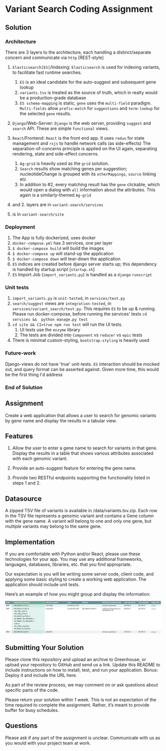 # Variant Search Coding Assignment
## Solution
### Architecture
There are 3 layers to the architecture, each handling a distinct/separate concern and communicate via `http` [REST-style]
1. `Elasticsearch[ES]`/Indexing: `Elasticsearch` is used for indexing variants, to facilitate fast runtime searches.
    1. `ES` is an ideal candidate for the auto-suggest and subsequent gene lookup
    2. `variants.tsv` is treated as the source of truth, which in realty would be a production-grade database
    3. `ES schema-mapping` is static, `gene` uses the `multi-field` paradigm. `Multi-fields` allow `prefix-match` for `suggestions` and `term-lookup` for the selected `gene` results.
2. `Django`/Web-Server: `Django` is the web server, providing `suggest` and `search` API. These are simple `functional` views. 
3. `React`/Frontend: `React` is the front end app. It uses `redux` for state management and `rxjs` to handle network calls (as side-effects)
The separation-of-concerns principle is applied on the UI again, separating rendering, state and side-effect concerns.
    1. `Ag-grid` is heavily used as the `grid` solution. 
    2. `Search` results show matching genes per suggestion; nucleotideChange is grouped with its `otherMappings`, `source` linking etc
    3. In addition to #2, every matching result has the `gene` clickable, which would open a dialog with `all` information about the attributes. This again is a similarly-themed `Ag-grid` 

1. and 2. layers are in `variant-search/services`
3. is in `variant-search/site`

### Deployment
1. The App is fully dockerized, uses docker 
2. `docker-compose.yml` has 3 services, one per layer
3. `$ docker-compose build` will build the images
4. `$ docker-compose up` will stand-up the application
5. `$ docker-compose down` will tear-down the application
6. `ES` indices are created before django server starts up; this dependency is handled by startup script [`startup.sh`]
7. `ES` Import Job (`import_variants.py`) is handled as a `django` `runscript` 

### Unit tests
1. `import_variants.py` is `unit-tested`, in `services/test.py` 
2. `search/suggest` views are `integration-tested`, in `services/variant_search/test.py`. This requires `ES` to be up & running. 
Please run docker-compose, before running the services' tests `cd services &&  python manage.py test`
3. `cd site && CI=true npm run test` will run the UI tests. 
    1. UI tests use the `enzyme` library
    2. The tests are divided into `Component` vs `reducer` vs `epic` tests
4. There is minimal custom-styling, `bootstrap-styling` is heavily used
    
### Future-work
Django-views do not have 'true' unit-tests. `ES` interaction should be mocked out, and query format can be asserted against. 
Given more time, this would be the first thing I'd address

### End of Solution

## Assignment

Create a web application that allows a user to search for genomic variants by gene name and display the results in a tabular view.

## Features

1. Allow the user to enter a gene name to search for variants in that gene. Display the results in a table that shows various attributes associated with each genomic variant.

2. Provide an auto-suggest feature for entering the gene name.

3. Provide two RESTful endpoints supporting the functionality listed in steps 1 and 2.

## Datasource

A zipped TSV file of variants is available in /data/variants.tsv.zip. Each row in the TSV file represents a genomic variant and contains a Gene column with the gene name. A variant will belong to one and only one gene, but multiple variants may belong to the same gene.

## Implementation

If you are comfortable with Python and/or React, please use these technologies for your app. You may use any additional frameworks, languages, databases, libraries, etc. that you find appropriate.

Our expectation is you will be writing some server code, client code, and applying some basic styling to create a working web application. The application should include unit tests.

Here’s an example of how you might group and display the information:

![variants table example](./example_table.png)

## Submitting Your Solution

Please clone this repository and upload an archive to Greenhouse, or upload your repository to GitHub and send us a link. Update this README to include instructions on how to install, test, and run your application. Bonus: Deploy it and include the URL here.

As part of the review process, we may comment on or ask questions about specific parts of the code.

Please return your solution within 1 week. This is not an expectation of the time required to complete the assignment. Rather, it’s meant to provide buffer for busy schedules.

## Questions

Please ask if any part of the assignment is unclear. Communicate with us as you would with your project team at work.
